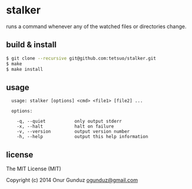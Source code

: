 # stalker

runs a command whenever any of the watched files or directories change.

## build & install

```sh
$ git clone --recursive git@github.com:tetsuo/stalker.git
$ make
$ make install
```

## usage

```
  usage: stalker [options] <cmd> <file1> [file2] ...

  options:

    -q, --quiet           only output stderr
    -x, --halt            halt on failure
    -v, --version         output version number
    -h, --help            output this help information
```

## license

The MIT License (MIT)

Copyright (c) 2014 Onur Gunduz <ogunduz@gmail.com>
